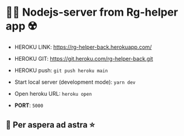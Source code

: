 # 👨‍⚕️ Nodejs-server from Rg-helper app ☢️

* HEROKU LINK: https://rg-helper-back.herokuapp.com/
* HEROKU GIT: https://git.heroku.com/rg-helper-back.git
* HEROKU push: `git push heroku main`


* Start local server (development mode): `yarn dev`
* Open heroku URL: `heroku open`
* **PORT**: `5000`


## 🌠 Per aspera ad astra ⭐ 



